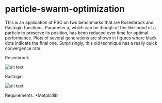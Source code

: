 # particle-swarm-optimization

This is an application of PSO on two benchmarks that are Rosenbrock and Rastrigin functions. Parameter a, which can be though of the likelihood of a particle to preserve its position, has been reduced over time for optimal performance. Plots of several generations are shown in figures where black dots indicate the final one. Surprisingly, this old technique has a really quick convergence rate.

Rosenbrock

![alt text](https://i.ibb.co/YN77txC/rosenbrock.jpg)

Rastrigin

![alt text](https://i.ibb.co/VHDg396/rastrigin.jpg)

Requirements:
  *Matplotlib
